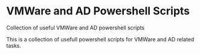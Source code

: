 # VMWare and AD Powershell Scripts
 Collection of useful VMWare and AD powershell scripts

This is a collection of usefull powershell scripts for VMWare and AD related tasks. 